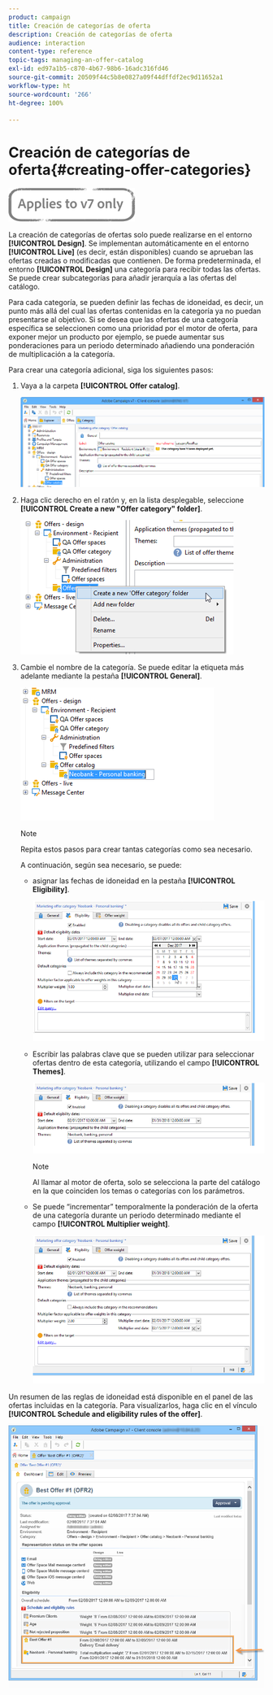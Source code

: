 ```yaml
---
product: campaign
title: Creación de categorías de oferta
description: Creación de categorías de oferta
audience: interaction
content-type: reference
topic-tags: managing-an-offer-catalog
exl-id: ed97a1b5-c870-4b67-98b6-16adc316fd46
source-git-commit: 20509f44c5b8e0827a09f44dffdf2ec9d11652a1
workflow-type: ht
source-wordcount: '266'
ht-degree: 100%

---
```


# Creación de categorías de oferta{#creating-offer-categories}

![](../../assets/v7-only.svg)

La creación de categorías de ofertas solo puede realizarse en el entorno **[!UICONTROL Design]**. Se implementan automáticamente en el entorno **[!UICONTROL Live]** (es decir, están disponibles) cuando se aprueban las ofertas creadas o modificadas que contienen. De forma predeterminada, el entorno **[!UICONTROL Design]** una categoría para recibir todas las ofertas. Se puede crear subcategorías para añadir jerarquía a las ofertas del catálogo.

Para cada categoría, se pueden definir las fechas de idoneidad, es decir, un punto más allá del cual las ofertas contenidas en la categoría ya no puedan presentarse al objetivo. Si se desea que las ofertas de una categoría específica se seleccionen como una prioridad por el motor de oferta, para exponer mejor un producto por ejemplo, se puede aumentar sus ponderaciones para un periodo determinado añadiendo una ponderación de multiplicación a la categoría.

Para crear una categoría adicional, siga los siguientes pasos:

1. Vaya a la carpeta **[!UICONTROL Offer catalog]**.

   ![](assets/offer_cat_create_001.png)

1. Haga clic derecho en el ratón y, en la lista desplegable, seleccione **[!UICONTROL Create a new "Offer category" folder]**.

   ![](assets/offer_cat_create_002.png)

1. Cambie el nombre de la categoría. Se puede editar la etiqueta más adelante mediante la pestaña **[!UICONTROL General]**.

   ![](assets/offer_cat_create_003.png)

   >[!NOTE]
   >
   >Repita estos pasos para crear tantas categorías como sea necesario.

   A continuación, según sea necesario, se puede:

   * asignar las fechas de idoneidad en la pestaña **[!UICONTROL Eligibility]**.

      ![](assets/offer_cat_create_004.png)

   * Escribir las palabras clave que se pueden utilizar para seleccionar ofertas dentro de esta categoría, utilizando el campo **[!UICONTROL Themes]**.

      ![](assets/offer_cat_create_005.png)

      >[!NOTE]
      >
      >Al llamar al motor de oferta, solo se selecciona la parte del catálogo en la que coinciden los temas o categorías con los parámetros.

   * Se puede “incrementar” temporalmente la ponderación de la oferta de una categoría durante un periodo determinado mediante el campo **[!UICONTROL Multiplier weight]**.

      ![](assets/offer_cat_create_006.png)

Un resumen de las reglas de idoneidad está disponible en el panel de las ofertas incluidas en la categoría. Para visualizarlos, haga clic en el vínculo **[!UICONTROL Schedule and eligibility rules of the offer]**.

![](assets/offer_create_006.png)
